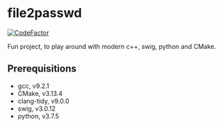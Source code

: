# file2passwd

[![CodeFactor](https://www.codefactor.io/repository/github/thorshamster/file2passwd/badge?s=3dd8e4813055a2e7c5cbef05ab64dc3c1d761d35)](https://www.codefactor.io/repository/github/thorshamster/file2passwd)

Fun project, to play around with modern c++, swig, python and CMake.

## Prerequisitions
*   gcc, v9.2.1
*   CMake, v3.13.4
*   clang-tidy, v9.0.0
*   swig, v3.0.12
*   python, v3.7.5